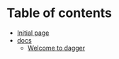 # Table of contents

* [Initial page](README.md)
* [docs](docs/README.md)
  * [Welcome to dagger](docs/index.md)


